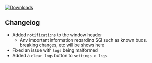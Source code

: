 [![Downloads](https://img.shields.io/github/downloads/probablyraging/steam-game-idler/1.5.32/total?style=for-the-badge&logo=github&color=137eb5)](https://github.com/probablyraging/steam-game-idler/releases/download/1.5.32/Steam.Game.Idler_1.5.32_x64_en-US.msi)

## Changelog
- Added `notifications` to the window header
  - Any important information regarding SGI such as known bugs, breaking changes, etc will be shows here
- Fixed an issue with `logs` being malformed
- Added a `clear logs` button to `settings > logs`
